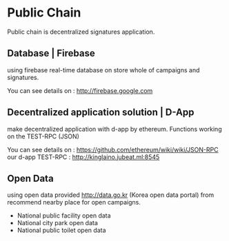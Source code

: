 # Public Chain	

Public chain is decentralized signatures application.

## Database | Firebase

using firebase real-time database on store whole of campaigns and signatures. 

You can see details on : http://firebase.google.com

## Decentralized application solution | D-App

make decentralized application with d-app by ethereum. Functions working on the TEST-RPC (JSON)

You can see details on : https://github.com/ethereum/wiki/wiki/JSON-RPC
our d-app TEST-RPC : http://kinglaino.jubeat.ml:8545

## Open Data

using open data provided http://data.go.kr (Korea open data portal)  from recommend nearby place for open campaigns. 

- National public facility open data
- National city park open data
- National public toilet open data
